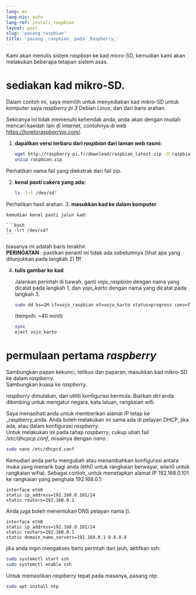 ```yaml
---
lang: ms
lang-niv: auto
lang-ref: instali_raspbian
layout: post
slug: 'pasang raspbian'
title: 'pasang _raspbian_ pada _Raspberry_'
---
```


Kami akan menulis sistem _raspbian_ ke kad micro-SD, kemudian kami akan melakukan beberapa tetapan sistem asas. 


# sediakan kad mikro-SD.

Dalam contoh ini, saya memilih untuk menyediakan kad mikro-SD untuk komputer saya _raspberry pi 3_ Debian Linux, dan dari baris arahan.

Sekiranya ini tidak memenuhi kehendak anda, anda akan dengan mudah mencari kaedah lain di internet, contohnya di web <https://howtoraspberrypi.com/>.

 1. **dapatkan versi terbaru dari _raspbian_ dari laman web rasmi:**



    ```bash
    wget http://raspberry-pi.fr/download/raspbian_latest.zip -O raspbian.zip
    unzip raspbian.zip
    ```
Perhatikan nama fail yang diekstrak dari fail zip.
    
 2. **kenal pasti cakera yang ada:**


    
    ```bash
    ls -lrt /dev/sd?
    ```
Perhatikan hasil arahan.
3. **masukkan kad ke dalam komputer**
    
    kemudian kenal pasti jalur kad:
    
    ```bash
    ls -lrt /dev/sd?
    ```
biasanya ini adalah baris terakhir.  
    **PERINGATAN** : pastikan peranti ini tidak ada sebelumnya \(lihat apa yang ditunjukkan pada langkah 2\) **!!!**

 4. **tulis gambar ke kad**



    Jalankan perintah di bawah, ganti _vojo\_raspbian_ dengan nama yang dicatat pada langkah 1, dan _vojo\_karto_ dengan nama yang dicatat pada langkah 3.
    
    ```bash
    sudo dd bs=1M if=vojo_raspbian of=vojo_karto status=progress conv=fsync
    ```
    (tempoh: ~40 minit)
    
    ```bash
    sync
    eject vojo_karto
    ``` 


# permulaan pertama _raspberry_
Sambungkan papan kekunci, tetikus dan paparan, masukkan kad mikro-SD ke dalam _raspberry_.  
Sambungkan kuasa ke _raspberry_.

 _raspberry_ dimulakan, dan utiliti konfigurasi bermula. Biarkan diri anda dibimbing untuk mengatur negara, kata laluan, rangkaian wifi.

Saya menasihati anda untuk memberikan alamat IP tetap ke _raspberry_anda. Anda boleh melakukan ini sama ada di pelayan DHCP, jika ada, atau dalam konfigurasi _raspberry_.  
Untuk melakukan ini pada tahap _raspberry_, cukup ubah fail _/etc/dhcpcp.conf_, misalnya dengan _nano_ :

```bash
sudo nano /etc/dhcpcd.conf
```

Kemudian anda perlu mengubah atau menambahkan konfigurasi antara muka yang menarik bagi anda (eth0 untuk rangkaian berwayar, wlan0 untuk rangkaian wifia). Sebagai contoh, untuk menetapkan alamat IP 192.168.0.101 ke rangkaian yang penghala 192.168.0.1:

```
interface eth0
static ip_address=192.168.0.101/24
static routers=192.168.0.1
```
Anda juga boleh menentukan DNS pelayan nama (). 

```
interface eth0
static ip_address=192.168.0.101/24
static routers=192.168.0.1
static domain_name_servers=192.168.0.1 8.8.8.8
```
jika anda ingin mengakses baris perintah dari jauh, aktifkan ssh:

```bash
sudo systemctl start ssh
sudo systemctl enable ssh
```

Untuk memastikan _raspberry_ tepat pada masanya, pasang ntp:

```bash
sudo apt install ntp
```

